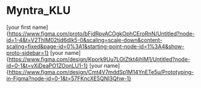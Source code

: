# Myntra_KLU
[your first name]{https://www.figma.com/proto/bFjdRpvACOgkOphCEroRnN/Untitled?node-id=1-4&t=V2ThIM02tid6dIk5-0&scaling=scale-down&content-scaling=fixed&page-id=0%3A1&starting-point-node-id=1%3A4&show-proto-sidebar=1}
[your name]{https://www.figma.com/design/Kpork9Uu7LGtZtkt4jhlM1/Untitled?node-id=0-1&t=vXiDeaPO1ZOonLU1-1}
[your name]{https://www.figma.com/design/Cmt4V7mddSp1M14YnETe5u/Prototyping-in-Figma?node-id=0-1&t=57FKncXE5QNI3Qhw-1}

